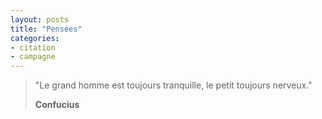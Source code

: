 ```yaml
---
layout: posts
title: "Pensées"
categories:
- citation
- campagne
---
```


> "Le grand homme est toujours tranquille, le petit toujours nerveux."
>
> **Confucius**
